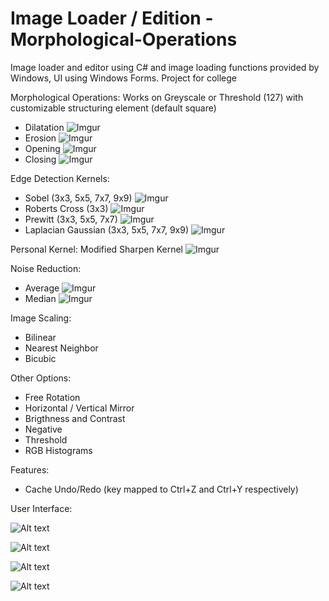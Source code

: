 Image Loader / Edition - Morphological-Operations
========================

Image loader and editor using C# and image loading functions provided by Windows, UI using Windows Forms. Project for college

Morphological Operations: Works on Greyscale or Threshold (127) with customizable structuring element (default square)
* Dilatation ![Imgur](http://i.imgur.com/DA8kIMd.png)
* Erosion ![Imgur](http://i.imgur.com/d4XF84j.png)
* Opening ![Imgur](http://i.imgur.com/e6zYCKu.png)
* Closing ![Imgur](http://i.imgur.com/UYDppVC.png)

Edge Detection Kernels:

* Sobel (3x3, 5x5, 7x7, 9x9) ![Imgur](http://i.imgur.com/yuUzb6i.png)
* Roberts Cross (3x3) ![Imgur](http://i.imgur.com/Y8dsx0F.png)
* Prewitt (3x3, 5x5, 7x7) ![Imgur](http://i.imgur.com/vvFzfEZ.png)
* Laplacian Gaussian (3x3, 5x5, 7x7, 9x9) ![Imgur](http://i.imgur.com/E4gj3tQ.png)

Personal Kernel: Modified Sharpen Kernel ![Imgur](http://i.imgur.com/GM0mfKq.jpg)

Noise Reduction:

* Average ![Imgur](http://i.imgur.com/98xGhRz.jpg)
* Median ![Imgur](http://i.imgur.com/l66KH4Y.jpg)

Image Scaling:

* Bilinear
* Nearest Neighbor
* Bicubic

Other Options:

* Free Rotation
* Horizontal / Vertical Mirror
* Brigthness and Contrast
* Negative
* Threshold
* RGB Histograms

Features:

* Cache Undo/Redo (key mapped to Ctrl+Z and Ctrl+Y respectively)

User Interface:

![Alt text](http://i.imgur.com/Oxv3Qgj.png)

![Alt text](http://i.imgur.com/yt9EYik.png)

![Alt text](http://i.imgur.com/k8uHGba.png)

![Alt text](http://i.imgur.com/EhnNKbi.png)


